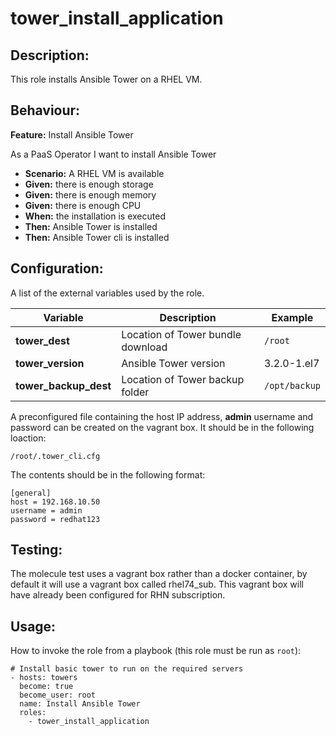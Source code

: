 # tower_install_application

## Description:

This role installs Ansible Tower on a RHEL VM.

## Behaviour:

**Feature:** Install Ansible Tower

As a PaaS Operator
I want to install Ansible Tower

- **Scenario:** A RHEL VM is available
- **Given:** there is enough storage
- **Given:** there is enough memory
- **Given:** there is enough CPU
- **When:** the installation is executed
- **Then:** Ansible Tower is installed
- **Then:** Ansible Tower cli is installed

## Configuration:

A list of the external variables used by the role.

| Variable  | Description  | Example  | 
|---|---|---|
| **tower_dest**  | Location of Tower bundle download  | `/root` |
| **tower_version**  | Ansible Tower version  | 3.2.0-1.el7 |
| **tower_backup_dest**  | Location of Tower backup folder  | `/opt/backup` |

A preconfigured file containing the host IP address, **admin** username and password can be created on the vagrant box.  It should be in the following loaction:

`/root/.tower_cli.cfg`

The contents should be in the following format:

```
[general]
host = 192.168.10.50
username = admin
password = redhat123
```

## Testing:

The molecule test uses a vagrant box rather than a docker container, by default it will use a vagrant box called rhel74_sub.  This vagrant box will have already been configured for RHN subscription.

## Usage:

How to invoke the role from a playbook (this role must be run as `root`):

```---
# Install basic tower to run on the required servers
- hosts: towers
  become: true
  become_user: root
  name: Install Ansible Tower
  roles:
    - tower_install_application
```
